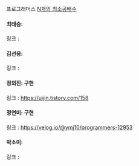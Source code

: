 프로그래머스 [N개의 최소공배수](https://school.programmers.co.kr/learn/courses/30/lessons/12953) <br>

#### 최태승: 
링크 : 

#### 김선웅:
링크 :

#### 정의진: 구현
링크 : https://uijin.tistory.com/158

#### 정연미: 구현
링크 : https://velog.io/@ymj10/programmers-12953

#### 박소미:
링크 :
